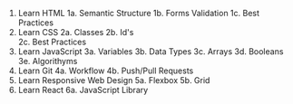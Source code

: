 1. Learn HTML
    1a. Semantic Structure
    1b. Forms Validation
    1c. Best Practices
2. Learn CSS
    2a. Classes
    2b. Id's    
    2c. Best Practices
3. Learn JavaScript
    3a. Variables
    3b. Data Types
    3c. Arrays
    3d. Booleans
    3e. Algorithyms
4. Learn Git
    4a. Workflow
    4b. Push/Pull Requests  
5. Learn Responsive Web Design
    5a. Flexbox
    5b. Grid
6. Learn React
    6a. JavaScript Library
    
